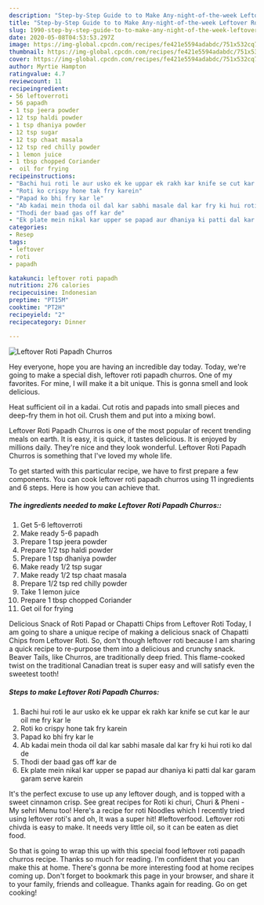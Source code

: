 ```yaml
---
description: "Step-by-Step Guide to to Make Any-night-of-the-week Leftover Roti Papadh Churros"
title: "Step-by-Step Guide to to Make Any-night-of-the-week Leftover Roti Papadh Churros"
slug: 1990-step-by-step-guide-to-to-make-any-night-of-the-week-leftover-roti-papadh-churros
date: 2020-05-08T04:53:53.297Z
image: https://img-global.cpcdn.com/recipes/fe421e5594adabdc/751x532cq70/leftover-roti-papadh-churros-recipe-main-photo.jpg
thumbnail: https://img-global.cpcdn.com/recipes/fe421e5594adabdc/751x532cq70/leftover-roti-papadh-churros-recipe-main-photo.jpg
cover: https://img-global.cpcdn.com/recipes/fe421e5594adabdc/751x532cq70/leftover-roti-papadh-churros-recipe-main-photo.jpg
author: Myrtie Hampton
ratingvalue: 4.7
reviewcount: 11
recipeingredient:
- 56 leftoverroti
- 56 papadh
- 1 tsp jeera powder
- 12 tsp haldi powder
- 1 tsp dhaniya powder
- 12 tsp sugar
- 12 tsp chaat masala
- 12 tsp red chilly powder
- 1 lemon juice
- 1 tbsp chopped Coriander
-  oil for frying
recipeinstructions:
- "Bachi hui roti le aur usko ek ke uppar ek rakh kar knife se cut kar le aur oil me fry kar le"
- "Roti ko crispy hone tak fry karein"
- "Papad ko bhi fry kar le"
- "Ab kadai mein thoda oil dal kar sabhi masale dal kar fry ki hui roti ko dal de"
- "Thodi der baad gas off kar de"
- "Ek plate mein nikal kar upper se papad aur dhaniya ki patti dal kar garam garam serve karein"
categories:
- Resep
tags:
- leftover
- roti
- papadh

katakunci: leftover roti papadh
nutrition: 276 calories
recipecuisine: Indonesian
preptime: "PT15M"
cooktime: "PT2H"
recipeyield: "2"
recipecategory: Dinner

---
```



![Leftover Roti Papadh Churros](https://img-global.cpcdn.com/recipes/fe421e5594adabdc/751x532cq70/leftover-roti-papadh-churros-recipe-main-photo.jpg)

Hey everyone, hope you are having an incredible day today. Today, we're going to make a special dish, leftover roti papadh churros. One of my favorites. For mine, I will make it a bit unique. This is gonna smell and look delicious.

Heat sufficient oil in a kadai. Cut rotis and papads into small pieces and deep-fry them in hot oil. Crush them and put into a mixing bowl.

Leftover Roti Papadh Churros is one of the most popular of recent trending meals on earth. It is easy, it is quick, it tastes delicious. It is enjoyed by millions daily. They're nice and they look wonderful. Leftover Roti Papadh Churros is something that I've loved my whole life.


To get started with this particular recipe, we have to first prepare a few components. You can cook leftover roti papadh churros using 11 ingredients and 6 steps. Here is how you can achieve that.

##### The ingredients needed to make Leftover Roti Papadh Churros::

1. Get 5-6 leftoverroti
1. Make ready 5-6 papadh
1. Prepare 1 tsp jeera powder
1. Prepare 1/2 tsp haldi powder
1. Prepare 1 tsp dhaniya powder
1. Make ready 1/2 tsp sugar
1. Make ready 1/2 tsp chaat masala
1. Prepare 1/2 tsp red chilly powder
1. Take 1 lemon juice
1. Prepare 1 tbsp chopped Coriander
1. Get  oil for frying


Delicious Snack of Roti Papad or Chapatti Chips from Leftover Roti Today, I am going to share a unique recipe of making a delicious snack of Chapatti Chips from Leftover Roti. So, don&#39;t though leftover roti because I am sharing a quick recipe to re-purpose them into a delicious and crunchy snack. Beaver Tails, like Churros, are traditionally deep fried. This flame-cooked twist on the traditional Canadian treat is super easy and will satisfy even the sweetest tooth! 

##### Steps to make Leftover Roti Papadh Churros:

1. Bachi hui roti le aur usko ek ke uppar ek rakh kar knife se cut kar le aur oil me fry kar le
1. Roti ko crispy hone tak fry karein
1. Papad ko bhi fry kar le
1. Ab kadai mein thoda oil dal kar sabhi masale dal kar fry ki hui roti ko dal de
1. Thodi der baad gas off kar de
1. Ek plate mein nikal kar upper se papad aur dhaniya ki patti dal kar garam garam serve karein


It&#39;s the perfect excuse to use up any leftover dough, and is topped with a sweet cinnamon crisp. See great recipes for Roti ki churi, Churi &amp; Pheni - My sehri Menu too! Here&#39;s a recipe for roti Noodles which I recently tried using leftover roti&#39;s and oh, It was a super hit! #leftoverfood. Leftover roti chivda is easy to make. It needs very little oil, so it can be eaten as diet food. 

So that is going to wrap this up with this special food leftover roti papadh churros recipe. Thanks so much for reading. I'm confident that you can make this at home. There's gonna be more interesting food at home recipes coming up. Don't forget to bookmark this page in your browser, and share it to your family, friends and colleague. Thanks again for reading. Go on get cooking!
